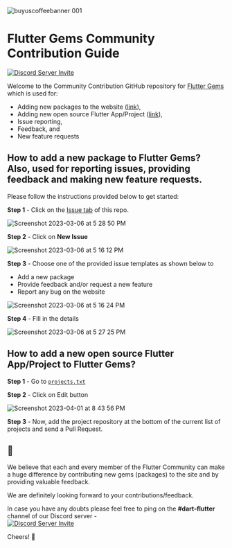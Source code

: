 ![buyuscoffeebanner 001](https://user-images.githubusercontent.com/1382619/223126273-7bf8bcf0-056c-41bf-b053-0521790a7c52.jpeg)

# Flutter Gems Community Contribution Guide

[![Discord Server Invite](https://img.shields.io/badge/DISCORD-JOIN%20SERVER-5663F7?style=for-the-badge&logo=discord&logoColor=white)](https://discord.gg/bBeSdtJ6Ue)

Welcome to the Community Contribution GitHub repository for [Flutter Gems](https://fluttergems.dev/) which is used for:
- Adding new packages to the website ([link](https://github.com/fluttergems/fluttergems#how-to-add-a-new-package-to-flutter-gems-also-used-for-reporting-issues-providing-feedback-and-making-new-feature-requests)), 
- Adding new open source Flutter App/Project ([link](https://github.com/fluttergems/fluttergems#how-to-add-a-new-open-source-flutter-appproject-to-flutter-gems)),
- Issue reporting, 
- Feedback, and 
- New feature requests

## How to add a new package to Flutter Gems? Also, used for reporting issues, providing feedback and making new feature requests.

Please follow the instructions provided below to get started:

**Step 1** - Click on the [Issue tab](https://github.com/fluttergems/fluttergems/issues) of this repo.

![Screenshot 2023-03-06 at 5 28 50 PM](https://user-images.githubusercontent.com/1382619/223104794-9a0ef6e4-1a03-49c2-9295-ec1a9823cb27.png)

**Step 2** - Click on **New Issue**

![Screenshot 2023-03-06 at 5 16 12 PM](https://user-images.githubusercontent.com/1382619/223103808-fec486ea-6a47-4d6c-8124-59fdeb2721b6.png)

**Step 3** - Choose one of the provided issue templates as shown below to  
- Add a new package
- Provide feedback and/or request a new feature
- Report any bug on the website

![Screenshot 2023-03-06 at 5 16 24 PM](https://user-images.githubusercontent.com/1382619/223105424-c481925c-b516-4881-b988-4cc8dc77eed0.png)

**Step 4** - FIll in the details

![Screenshot 2023-03-06 at 5 27 25 PM](https://user-images.githubusercontent.com/1382619/223104156-210fced5-5f70-4b0c-985b-a9cf31267a8f.png)

## How to add a new open source Flutter App/Project to Flutter Gems?

**Step 1** - Go to [`projects.txt`](https://github.com/fluttergems/fluttergems/blob/master/projects.txt)

**Step 2** - Click on Edit button

![Screenshot 2023-04-01 at 8 43 56 PM](https://user-images.githubusercontent.com/1382619/229297960-a8c9441f-4d58-4b89-8d40-8b2391295bd0.png)

**Step 3** - Now, add the project repository at the bottom of the current list of projects and send a Pull Request.

## 🤗

We believe that each and every member of the Flutter Community can make a huge difference by contributing new gems (packages) to the site and by providing valuable feedback.

We are definitely looking forward to your contributions/feedback.

In case you have any doubts please feel free to ping on the **#dart-flutter** channel of our Discord server -  
[![Discord Server Invite](https://img.shields.io/badge/DISCORD-JOIN%20SERVER-5663F7?style=for-the-badge&logo=discord&logoColor=white)](https://discord.gg/bBeSdtJ6Ue)

Cheers! 💙
